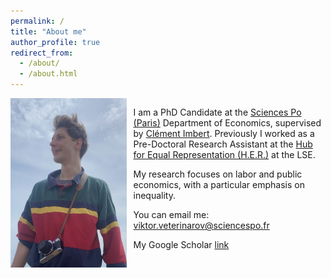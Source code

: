 ```yaml
---
permalink: /
title: "About me"
author_profile: true
redirect_from: 
  - /about/
  - /about.html
---
```

<div style="overflow: auto;">
  <img src="/images/ForeverYoungViktor.JPG" alt="Viktor" style="width: 37%; float: left; margin-right: 2%;">

  <p>I am a PhD Candidate at the <a href="https://www.sciencespo.fr/department-economics/researcher/viktor-veterinarov" target="_blank">Sciences Po (Paris)</a> Department of Economics, supervised by <a href="https://sites.google.com/site/clemimbert/" target="_blank">Clément Imbert</a>. Previously I worked as a Pre-Doctoral Research Assistant at the <a href="https://www.hubequalrep.org/our-team/" target="_blank">Hub for Equal Representation (H.E.R.)</a> at the LSE.</p>
  <p>My research focuses on labor and public economics, with a particular emphasis on inequality.</p>
  <p>You can email me: <a href="mailto:viktor.veterinarov@sciencespo.fr">viktor.veterinarov@sciencespo.fr</a></p>
  <p>My Google Scholar <a href="https://scholar.google.com/citations?user=tIoH6ksAAAAJ&hl=en&oi=ao" target="_blank">link</a></p>
</div>

